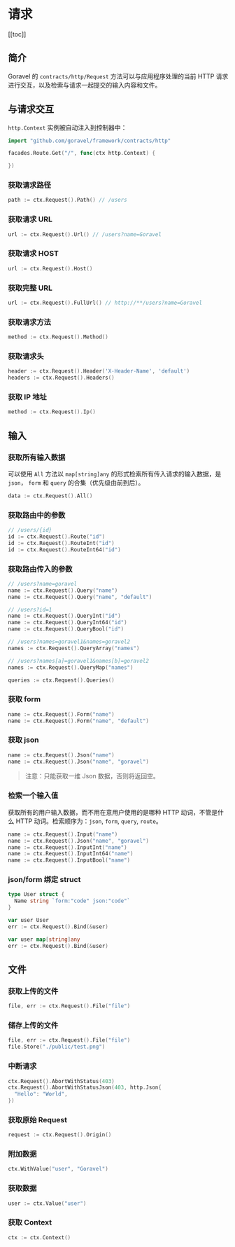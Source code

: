 # 请求

[[toc]]

## 简介

Goravel 的 `contracts/http/Request` 方法可以与应用程序处理的当前 HTTP 请求进行交互，以及检索与请求一起提交的输入内容和文件。

## 与请求交互

`http.Context` 实例被自动注入到控制器中：

```go
import "github.com/goravel/framework/contracts/http"

facades.Route.Get("/", func(ctx http.Context) {

})
```

### 获取请求路径

```go
path := ctx.Request().Path() // /users
```

### 获取请求 URL

```go
url := ctx.Request().Url() // /users?name=Goravel
```

### 获取请求 HOST

```go
url := ctx.Request().Host()
```

### 获取完整 URL

```go
url := ctx.Request().FullUrl() // http://**/users?name=Goravel
```

### 获取请求方法

```go
method := ctx.Request().Method()
```

### 获取请求头

```go
header := ctx.Request().Header('X-Header-Name', 'default')
headers := ctx.Request().Headers()
```

### 获取 IP 地址

```go
method := ctx.Request().Ip()
```

## 输入

### 获取所有输入数据

可以使用 `All` 方法以 `map[string]any` 的形式检索所有传入请求的输入数据，是 `json`， `form` 和 `query` 的合集（优先级由前到后）。

```go
data := ctx.Request().All()
```

### 获取路由中的参数

```go
// /users/{id}
id := ctx.Request().Route("id")
id := ctx.Request().RouteInt("id")
id := ctx.Request().RouteInt64("id")
```

### 获取路由传入的参数

```go
// /users?name=goravel
name := ctx.Request().Query("name")
name := ctx.Request().Query("name", "default")

// /users?id=1
name := ctx.Request().QueryInt("id")
name := ctx.Request().QueryInt64("id")
name := ctx.Request().QueryBool("id")

// /users?names=goravel1&names=goravel2
names := ctx.Request().QueryArray("names")

// /users?names[a]=goravel1&names[b]=goravel2
names := ctx.Request().QueryMap("names")

queries := ctx.Request().Queries()
```

### 获取 form

```go
name := ctx.Request().Form("name")
name := ctx.Request().Form("name", "default")
```

### 获取 json

```go
name := ctx.Request().Json("name")
name := ctx.Request().Json("name", "goravel")
```

> 注意：只能获取一维 Json 数据，否则将返回空。

### 检索一个输入值

获取所有的用户输入数据，而不用在意用户使用的是哪种 HTTP 动词，不管是什么 HTTP 动词。检索顺序为：`json`, `form`, `query`, `route`。

```go
name := ctx.Request().Input("name")
name := ctx.Request().Json("name", "goravel")
name := ctx.Request().InputInt("name")
name := ctx.Request().InputInt64("name")
name := ctx.Request().InputBool("name")
```

### json/form 绑定 struct

```go
type User struct {
  Name string `form:"code" json:"code"`
}

var user User
err := ctx.Request().Bind(&user)
```

```go
var user map[string]any
err := ctx.Request().Bind(&user)
```

## 文件

### 获取上传的文件

```go
file, err := ctx.Request().File("file")
```

### 储存上传的文件

```go
file, err := ctx.Request().File("file")
file.Store("./public/test.png")
```

### 中断请求

```go
ctx.Request().AbortWithStatus(403)
ctx.Request().AbortWithStatusJson(403, http.Json{
  "Hello": "World",
})
```

### 获取原始 Request

```go
request := ctx.Request().Origin()
```

### 附加数据

```go
ctx.WithValue("user", "Goravel")
```

### 获取数据

```go
user := ctx.Value("user")
```

### 获取 Context

```go
ctx := ctx.Context()
```

<CommentService/>